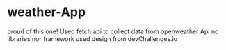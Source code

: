 # weather-App
proud of this one!
Used fetch api to collect data from openweather Api 
no libraries nor framework used
design from devChallenges.io
